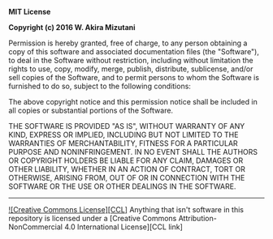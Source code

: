 **MIT License**

**Copyright (c) 2016 W. Akira Mizutani**

Permission is hereby granted, free of charge, to any person obtaining a copy
of this software and associated documentation files (the "Software"), to deal
in the Software without restriction, including without limitation the rights
to use, copy, modify, merge, publish, distribute, sublicense, and/or sell
copies of the Software, and to permit persons to whom the Software is
furnished to do so, subject to the following conditions:

The above copyright notice and this permission notice shall be included in all
copies or substantial portions of the Software.

THE SOFTWARE IS PROVIDED "AS IS", WITHOUT WARRANTY OF ANY KIND, EXPRESS OR
IMPLIED, INCLUDING BUT NOT LIMITED TO THE WARRANTIES OF MERCHANTABILITY,
FITNESS FOR A PARTICULAR PURPOSE AND NONINFRINGEMENT. IN NO EVENT SHALL THE
AUTHORS OR COPYRIGHT HOLDERS BE LIABLE FOR ANY CLAIM, DAMAGES OR OTHER
LIABILITY, WHETHER IN AN ACTION OF CONTRACT, TORT OR OTHERWISE, ARISING FROM,
OUT OF OR IN CONNECTION WITH THE SOFTWARE OR THE USE OR OTHER DEALINGS IN THE
SOFTWARE.

---

<a rel="license" href="http://creativecommons.org/licenses/by-nc/4.0/">
![Creative Commons License][CCL]</a>
Anything that isn't software in this repository is licensed under a
[Creative Commons Attribution-NonCommercial 4.0 International License][CCL link]

[CCL link]: http://creativecommons.org/licenses/by-nc/4.0/
[CCL]: https://i.creativecommons.org/l/by-nc/4.0/88x31.png
